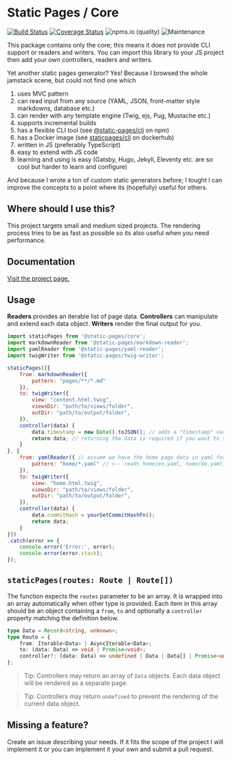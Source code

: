 # Static Pages / Core

[![Build Status](https://app.travis-ci.com/staticpagesjs/core.svg?branch=master)](https://app.travis-ci.com/staticpagesjs/core)
[![Coverage Status](https://coveralls.io/repos/github/staticpagesjs/core/badge.svg?branch=master)](https://coveralls.io/github/staticpagesjs/core?branch=master)
![npms.io (quality)](https://img.shields.io/npms-io/quality-score/@static-pages/core?label=quality)
![Maintenance](https://img.shields.io/maintenance/yes/2022)

This package contains only the core; this means it does not provide CLI support or readers and writers.
You can import this library to your JS project then add your own controllers, readers and writers.

Yet another static pages generator?
Yes! Because I browsed the whole jamstack scene, but could not find one which
1. uses MVC pattern
2. can read input from any source (YAML, JSON, front-matter style markdowns, database etc.)
3. can render with any template engine (Twig, ejs, Pug, Mustache etc.)
4. supports incremental builds
5. has a flexible CLI tool (see [@static-pages/cli](https://www.npmjs.com/package/@static-pages/cli) on npm)
6. has a Docker image (see [staticpages/cli](https://hub.docker.com/repository/docker/staticpages/cli) on dockerhub)
7. written in JS (preferably TypeScript)
8. easy to extend with JS code
9. learning and using is easy (Gatsby, Hugo, Jekyll, Eleventy etc. are so cool but harder to learn and configure)

And because I wrote a ton of custom static generators before; I tought I can improve the concepts to a point where its (hopefully) useful for others.

## Where should I use this?
This project targets small and medium sized projects. The rendering process tries to be as fast as possible so its also useful when you need performance.

## Documentation
[Visit the project page.](https://staticpagesjs.github.io/)

## Usage
__Readers__ provides an iterable list of page data. __Controllers__ can manipulate and extend each data object. __Writers__ render the final output for you.

```js
import staticPages from '@static-pages/core';
import markdownReader from '@static-pages/markdown-reader';
import yamlReader from '@static-pages/yaml-reader';
import twigWriter from '@static-pages/twig-writer';

staticPages([{
    from: markdownReader({
        pattern: "pages/**/*.md"
    }),
    to: twigWriter({
        view: "content.html.twig",
        viewsDir: "path/to/views/folder",
        outDir: "path/to/output/folder",
    }),
    controller(data) {
        data.timestamp = new Date().toJSON(); // adds a "timestamp" variable
        return data; // returning the data is required if you want to send it to the renderer
    }
}, {
    from: yamlReader({ // assume we have the home page data in yaml format.
        pattern: "home/*.yaml" // <-- reads home/en.yaml, home/de.yaml, home/fr.yaml etc.
    }),
    to: twigWriter({
        view: "home.html.twig",
        viewsDir: "path/to/views/folder",
        outDir: "path/to/output/folder",
    }),
    controller(data) {
        data.commitHash = yourGetCommitHashFn();
        return data;
    }
}])
.catch(error => {
    console.error('Error:', error);
    console.error(error.stack);
});
```

## `staticPages(routes: Route | Route[])`
The function expects the `routes` parameter to be an array. It is wrapped into an array automatically when other type is provided.
Each item in this array should be an object containing a `from`, `to` and optionally a `controller` property matching the definition below.

```ts
type Data = Record<string, unknown>;
type Route = {
    from: Iterable<Data> | AsyncIterable<Data>;
    to: (data: Data) => void | Promise<void>;
    controller?: (data: Data) => undefined | Data | Data[] | Promise<undefined | Data | Data[]>;
};
```

> Tip: Controllers may return an array of `Data` objects. Each data object will be rendered as a separate page.

> Tip: Controllers may return `undefined` to prevent the rendering of the current data object.

## Missing a feature?
Create an issue describing your needs. If it fits the scope of the project I will implement it or you can implement it your own and submit a pull request.
